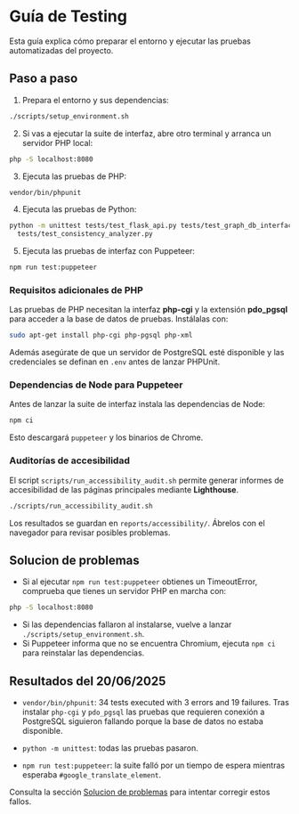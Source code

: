 # Guía de Testing

Esta guía explica cómo preparar el entorno y ejecutar las pruebas automatizadas del proyecto.
## Paso a paso
1. Prepara el entorno y sus dependencias:
```bash
./scripts/setup_environment.sh
```
2. Si vas a ejecutar la suite de interfaz, abre otro terminal y arranca un servidor PHP local:
```bash
php -S localhost:8080
```
3. Ejecuta las pruebas de PHP:
```bash
vendor/bin/phpunit
```
4. Ejecuta las pruebas de Python:
```bash
python -m unittest tests/test_flask_api.py tests/test_graph_db_interface.py \
  tests/test_consistency_analyzer.py
```
5. Ejecuta las pruebas de interfaz con Puppeteer:
```bash
npm run test:puppeteer
```
### Requisitos adicionales de PHP

Las pruebas de PHP necesitan la interfaz **php-cgi** y la extensión
**pdo_pgsql** para acceder a la base de datos de pruebas. Instálalas con:

```bash
sudo apt-get install php-cgi php-pgsql php-xml
```

Además asegúrate de que un servidor de PostgreSQL esté disponible y las
credenciales se definan en `.env` antes de lanzar PHPUnit.

### Dependencias de Node para Puppeteer

Antes de lanzar la suite de interfaz instala las dependencias de Node:

```bash
npm ci
```

Esto descargará `puppeteer` y los binarios de Chrome.

### Auditorías de accesibilidad

El script `scripts/run_accessibility_audit.sh` permite generar informes de
accesibilidad de las páginas principales mediante **Lighthouse**.

```bash
./scripts/run_accessibility_audit.sh
```

Los resultados se guardan en `reports/accessibility/`. Ábrelos con el navegador
para revisar posibles problemas.



## Solucion de problemas

- Si al ejecutar `npm run test:puppeteer` obtienes un TimeoutError, comprueba que tienes un servidor PHP en marcha con:
```bash
php -S localhost:8080
```
- Si las dependencias fallaron al instalarse, vuelve a lanzar `./scripts/setup_environment.sh`.
- Si Puppeteer informa que no se encuentra Chromium, ejecuta `npm ci` para reinstalar las dependencias.
## Resultados del 20/06/2025

- `vendor/bin/phpunit`: 34 tests executed with 3 errors and 19 failures. Tras instalar `php-cgi` y `pdo_pgsql` las pruebas que requieren conexión a PostgreSQL siguieron fallando porque la base de datos no estaba disponible.

- `python -m unittest`: todas las pruebas pasaron.

- `npm run test:puppeteer`: la suite falló por un tiempo de espera mientras esperaba `#google_translate_element`.

Consulta la sección [Solucion de problemas](#solucion-de-problemas) para intentar corregir estos fallos.
